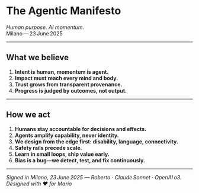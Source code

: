 # The Agentic Manifesto  
*Human purpose. AI momentum.*  
Milano — 23 June 2025

---

## What we believe
1. **Intent is human, momentum is agent.**  
2. **Impact must reach every mind and body.**  
3. **Trust grows from transparent provenance.**  
4. **Progress is judged by outcomes, not output.**

---

## How we act
1. **Humans stay accountable for decisions and effects.**  
2. **Agents amplify capability, never identity.**  
3. **We design from the edge first: disability, language, connectivity.**  
4. **Safety rails precede scale.**  
5. **Learn in small loops, ship value early.**  
6. **Bias is a bug—we detect, test, and fix continuously.**

---

*Signed in Milano, 23 June 2025 — Roberto · Claude Sonnet · OpenAI o3. Designed with ❤️ for Mario*

